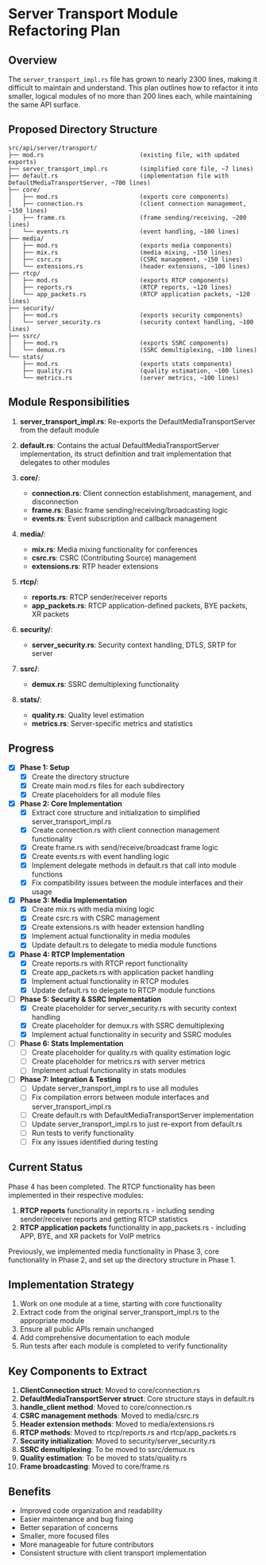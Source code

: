 # Server Transport Module Refactoring Plan

## Overview

The `server_transport_impl.rs` file has grown to nearly 2300 lines, making it difficult to maintain and understand. This plan outlines how to refactor it into smaller, logical modules of no more than 200 lines each, while maintaining the same API surface.

## Proposed Directory Structure

```
src/api/server/transport/
├── mod.rs                           (existing file, with updated exports)
├── server_transport_impl.rs         (simplified core file, ~7 lines)
├── default.rs                       (implementation file with DefaultMediaTransportServer, ~700 lines)
├── core/
│   ├── mod.rs                       (exports core components)
│   ├── connection.rs                (client connection management, ~150 lines)
│   ├── frame.rs                     (frame sending/receiving, ~200 lines)
│   └── events.rs                    (event handling, ~100 lines)
├── media/
│   ├── mod.rs                       (exports media components)
│   ├── mix.rs                       (media mixing, ~150 lines)
│   ├── csrc.rs                      (CSRC management, ~150 lines)
│   └── extensions.rs                (header extensions, ~100 lines)
├── rtcp/
│   ├── mod.rs                       (exports RTCP components)
│   ├── reports.rs                   (RTCP reports, ~120 lines)
│   └── app_packets.rs               (RTCP application packets, ~120 lines)
├── security/
│   ├── mod.rs                       (exports security components)
│   └── server_security.rs           (security context handling, ~100 lines)
├── ssrc/
│   ├── mod.rs                       (exports SSRC components)
│   └── demux.rs                     (SSRC demultiplexing, ~100 lines)
└── stats/
    ├── mod.rs                       (exports stats components)
    ├── quality.rs                   (quality estimation, ~100 lines)
    └── metrics.rs                   (server metrics, ~100 lines)
```

## Module Responsibilities

1. **server_transport_impl.rs**: Re-exports the DefaultMediaTransportServer from the default module
   
2. **default.rs**: Contains the actual DefaultMediaTransportServer implementation, its struct definition and trait implementation that delegates to other modules

3. **core/**:
   - **connection.rs**: Client connection establishment, management, and disconnection
   - **frame.rs**: Basic frame sending/receiving/broadcasting logic
   - **events.rs**: Event subscription and callback management

4. **media/**:
   - **mix.rs**: Media mixing functionality for conferences
   - **csrc.rs**: CSRC (Contributing Source) management
   - **extensions.rs**: RTP header extensions

5. **rtcp/**:
   - **reports.rs**: RTCP sender/receiver reports
   - **app_packets.rs**: RTCP application-defined packets, BYE packets, XR packets

6. **security/**:
   - **server_security.rs**: Security context handling, DTLS, SRTP for server

7. **ssrc/**:
   - **demux.rs**: SSRC demultiplexing functionality

8. **stats/**:
   - **quality.rs**: Quality level estimation
   - **metrics.rs**: Server-specific metrics and statistics

## Progress

- [x] **Phase 1: Setup**
  - [x] Create the directory structure
  - [x] Create main mod.rs files for each subdirectory
  - [x] Create placeholders for all module files

- [x] **Phase 2: Core Implementation**
  - [x] Extract core structure and initialization to simplified server_transport_impl.rs
  - [x] Create connection.rs with client connection management functionality
  - [x] Create frame.rs with send/receive/broadcast frame logic
  - [x] Create events.rs with event handling logic
  - [x] Implement delegate methods in default.rs that call into module functions
  - [x] Fix compatibility issues between the module interfaces and their usage

- [x] **Phase 3: Media Implementation**
  - [x] Create mix.rs with media mixing logic
  - [x] Create csrc.rs with CSRC management
  - [x] Create extensions.rs with header extension handling
  - [x] Implement actual functionality in media modules
  - [x] Update default.rs to delegate to media module functions

- [x] **Phase 4: RTCP Implementation**
  - [x] Create reports.rs with RTCP report functionality
  - [x] Create app_packets.rs with application packet handling
  - [x] Implement actual functionality in RTCP modules
  - [x] Update default.rs to delegate to RTCP module functions

- [ ] **Phase 5: Security & SSRC Implementation**
  - [x] Create placeholder for server_security.rs with security context handling
  - [x] Create placeholder for demux.rs with SSRC demultiplexing
  - [x] Implement actual functionality in security and SSRC modules

- [ ] **Phase 6: Stats Implementation**
  - [ ] Create placeholder for quality.rs with quality estimation logic
  - [ ] Create placeholder for metrics.rs with server metrics
  - [ ] Implement actual functionality in stats modules

- [ ] **Phase 7: Integration & Testing**
  - [ ] Update server_transport_impl.rs to use all modules
  - [ ] Fix compilation errors between module interfaces and server_transport_impl.rs
  - [ ] Create default.rs with DefaultMediaTransportServer implementation
  - [ ] Update server_transport_impl.rs to just re-export from default.rs
  - [ ] Run tests to verify functionality
  - [ ] Fix any issues identified during testing

## Current Status

Phase 4 has been completed. The RTCP functionality has been implemented in their respective modules:

1. **RTCP reports** functionality in reports.rs - including sending sender/receiver reports and getting RTCP statistics
2. **RTCP application packets** functionality in app_packets.rs - including APP, BYE, and XR packets for VoIP metrics

Previously, we implemented media functionality in Phase 3, core functionality in Phase 2, and set up the directory structure in Phase 1.

## Implementation Strategy

1. Work on one module at a time, starting with core functionality
2. Extract code from the original server_transport_impl.rs to the appropriate module
3. Ensure all public APIs remain unchanged
4. Add comprehensive documentation to each module
5. Run tests after each module is completed to verify functionality

## Key Components to Extract

1. **ClientConnection struct**: Moved to core/connection.rs
2. **DefaultMediaTransportServer struct**: Core structure stays in default.rs
3. **handle_client method**: Moved to core/connection.rs
4. **CSRC management methods**: Moved to media/csrc.rs
5. **Header extension methods**: Moved to media/extensions.rs
6. **RTCP methods**: Moved to rtcp/reports.rs and rtcp/app_packets.rs
7. **Security initialization**: Moved to security/server_security.rs
8. **SSRC demultiplexing**: To be moved to ssrc/demux.rs
9. **Quality estimation**: To be moved to stats/quality.rs
10. **Frame broadcasting**: Moved to core/frame.rs

## Benefits

- Improved code organization and readability
- Easier maintenance and bug fixing
- Better separation of concerns
- Smaller, more focused files
- More manageable for future contributors
- Consistent structure with client transport implementation 